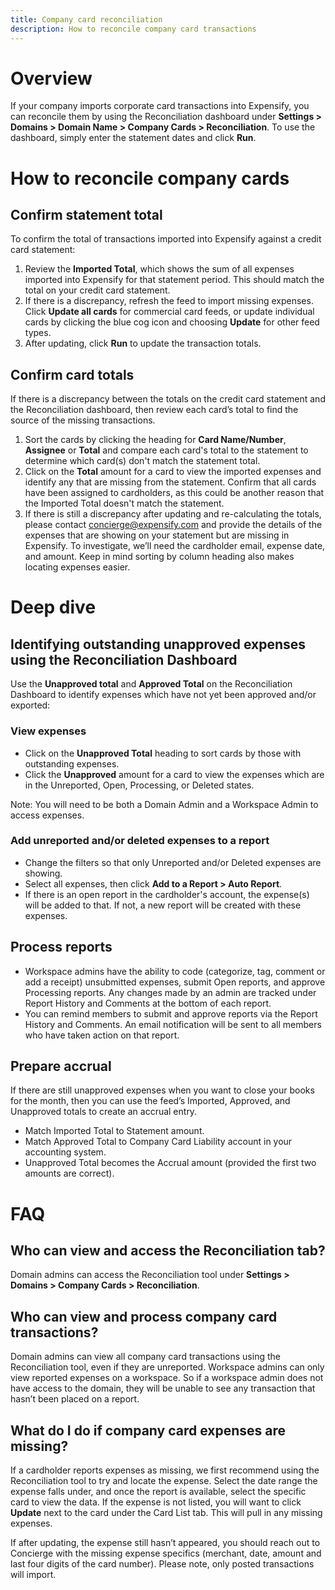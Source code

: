 ```yaml
---
title: Company card reconciliation 
description: How to reconcile company card transactions
---
```

# Overview

If your company imports corporate card transactions into Expensify, you can reconcile them by using the Reconciliation dashboard under **Settings > Domains > Domain Name > Company Cards > Reconciliation**. To use the dashboard, simply enter the statement dates and click **Run**.    

# How to reconcile company cards  

## Confirm statement total  

To confirm the total of transactions imported into Expensify against a credit card statement: 
1. Review the **Imported Total**, which shows the sum of all expenses imported into Expensify for that statement period. This should match the total on your credit card statement. 
2. If there is a discrepancy, refresh the feed to import missing expenses. Click **Update all cards** for commercial card feeds, or update individual cards by clicking the blue cog icon and choosing **Update** for other feed types.
3. After updating, click **Run** to update the transaction totals.

## Confirm card totals  

If there is a discrepancy between the totals on the credit card statement and the Reconciliation dashboard, then review each card’s total to find the source of the missing transactions.   

1. Sort the cards by clicking the heading for **Card Name/Number**, **Assignee** or **Total** and compare each card's total to the statement to determine which card(s) don't match the statement total.
2. Click on the **Total** amount for a card to view the imported expenses and identify any that are missing from the statement. Confirm that all cards have been assigned to cardholders, as this could be another reason that the Imported Total doesn't match the statement.
3. If there is still a discrepancy after updating and re-calculating the totals, please contact concierge@expensify.com and provide the details of the expenses that are showing on your statement but are missing in Expensify. To investigate, we’ll need the cardholder email, expense date, and amount. Keep in mind sorting by column heading also makes locating expenses easier.

# Deep dive  

## Identifying outstanding unapproved expenses using the Reconciliation Dashboard
Use the **Unapproved total** and **Approved Total** on the Reconciliation Dashboard to identify expenses which have not yet been approved and/or exported:   

### View expenses 
- Click on the **Unapproved Total** heading to sort cards by those with outstanding expenses.
- Click the **Unapproved** amount for a card to view the expenses which are in the Unreported, Open, Processing, or Deleted states.

Note: You will need to be both a Domain Admin and a Workspace Admin to access expenses.

### Add unreported and/or deleted expenses to a report  

- Change the filters so that only Unreported and/or Deleted expenses are showing.
- Select all expenses, then click **Add to a Report > Auto Report**.
- If there is an open report in the cardholder's account, the expense(s) will be added to that. If not, a new report will be created with these expenses.
## Process reports  

- Workspace admins have the ability to code (categorize, tag, comment or add a receipt) unsubmitted expenses, submit Open reports, and approve Processing reports. Any changes made by an admin are tracked under Report History and Comments at the bottom of each report.
- You can remind members to submit and approve reports via the Report History and Comments. An email notification will be sent to all members who have taken action on that report.

## Prepare accrual  

If there are still unapproved expenses when you want to close your books for the month, then you can use the feed’s Imported, Approved, and Unapproved totals to create an accrual entry.
- Match Imported Total to Statement amount.
- Match Approved Total to Company Card Liability account in your accounting system.
- Unapproved Total becomes the Accrual amount (provided the first two amounts are correct).

# FAQ  

## Who can view and access the Reconciliation tab? 

Domain admins can access the Reconciliation tool under **Settings > Domains > Company Cards > Reconciliation**. 

## Who can view and process company card transactions?

Domain admins can view all company card transactions using the Reconciliation tool, even if they are unreported. Workspace admins can only view reported expenses on a workspace. So if a workspace admin does not have access to the domain, they will be unable to see any transaction that hasn’t been placed on a report. 

## What do I do if company card expenses are missing?

If a cardholder reports expenses as missing, we first recommend using the Reconciliation tool to try and locate the expense. Select the date range the expense falls under, and once the report is available, select the specific card to view the data. If the expense is not listed, you will want to click **Update** next to the card under the Card List tab. This will pull in any missing expenses. 

If after updating, the expense still hasn’t appeared, you should reach out to Concierge with the missing expense specifics (merchant, date, amount and last four digits of the card number). Please note, only posted transactions will import. 

